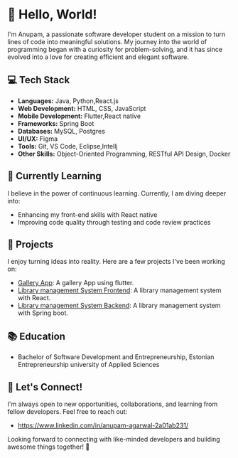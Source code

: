 # 👋 Hello, World! 

I'm Anupam, a passionate software developer student on a mission to turn lines of code into meaningful solutions. My journey into the world of programming began with a curiosity for problem-solving, and it has since evolved into a love for creating efficient and elegant software.

## 💻 Tech Stack

- **Languages:** Java, Python,React.js
- **Web Development:** HTML, CSS, JavaScript
- **Mobile Development:** Flutter,React native
- **Frameworks:** Spring Boot
- **Databases:** MySQL, Postgres
- **UI/UX:** Figma
- **Tools:** Git, VS Code, Eclipse,Intellj
- **Other Skills:** Object-Oriented Programming, RESTful API Design, Docker

## 🌱 Currently Learning

I believe in the power of continuous learning. Currently, I am diving deeper into:

- Enhancing my front-end skills with React native
- Improving code quality through testing and code review practices

## 🚀 Projects

I enjoy turning ideas into reality. Here are a few projects I've been working on:

- [Gallery App](https://github.com/Anupam-1068/photo-gallery-02.git): A gallery App using flutter.
- [Library management System Frontend](https://github.com/Anupam-1068/library-management-system-frontend.git): A library management system with React.
- [Library management System Backend](https://github.com/Anupam-1068/PersonalProject.git): A library management system with Spring boot.


## 📚 Education

- Bachelor of Software Development and Entrepreneurship, Estonian Entrepreneurship university of Applied Sciences

## 🤝 Let's Connect!

I'm always open to new opportunities, collaborations, and learning from fellow developers. Feel free to reach out:

- https://www.linkedin.com/in/anupam-agarwal-2a01ab231/

Looking forward to connecting with like-minded developers and building awesome things together! 🚀
